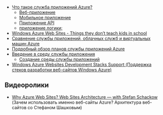 * [Что такое служба приложений Azure?](../articles/app-service/app-service-value-prop-what-is.md)
  * [Веб-приложение](../articles/app-service-web/app-service-web-overview.md)
  * [Мобильное приложение](../articles/app-service-mobile/app-service-mobile-value-prop.md)
  * [Приложение API](../articles/app-service-api/app-service-api-apps-why-best-platform.md)
  * [приложение логики;](../articles/app-service-logic/app-service-logic-what-are-logic-apps.md)
* [Windows Azure Web Sites - Things they don’t teach kids in school](http://www.slideshare.net/maartenba/windows-azure-web-sites-things-they-dont-teach-kids-in-school-comunity-day-2013)
* [Сравнение службы приложений, облачных служб и виртуальных машин Azure](../articles/app-service-web/choose-web-site-cloud-service-vm.md)
* [Подробный обзор планов службы приложений Azure](../articles/app-service/azure-web-sites-web-hosting-plans-in-depth-overview.md)
* [Введение в среду службы приложения](../articles/app-service-web/app-service-app-service-environment-intro.md)
  * [Создание среды службы приложений](../articles/app-service-web/app-service-web-how-to-create-an-app-service-environment.md)
* [Windows Azure Websites Development Stacks Support (Поддержка стеков разработки веб-сайтов Windows Azure)](/blog/windows-azure-websites-development-stacks-support/)

## <a name="videos"></a>Видеоролики
* [Why Azure Web Sites? Web Sites Architecture — with Stefan Schackow](/documentation/videos/why-azure-web-sites-plus-architecture/) (Зачем использовать именно веб-сайты Azure? Архитектура веб-сайтов со Стефаном Шашковым)



<!--HONumber=Nov16_HO2-->


